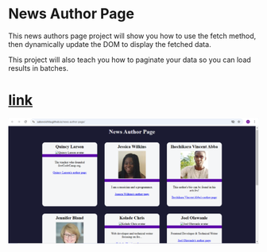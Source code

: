 # News Author Page

This news authors page project will show you how to use the fetch method, then dynamically update the DOM to display the fetched data.

This project will also teach you how to paginate your data so you can load results in batches.

# [link](https://sabovoichita.github.io/news-author-page/)

![preview](preview.png)
